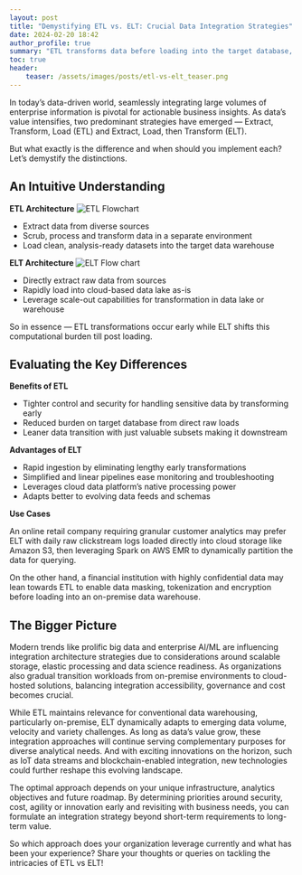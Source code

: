 ```yaml
---
layout: post
title: "Demystifying ETL vs. ELT: Crucial Data Integration Strategies"
date: 2024-02-20 18:42
author_profile: true
summary: "ETL transforms data before loading into the target database, while ELT loads raw data first then transforms in the database. Choosing ETL vs ELT depends on factors like security needs, infrastructure, cost, processing power, and adapting to evolving data."
toc: true
header: 
    teaser: /assets/images/posts/etl-vs-elt_teaser.png
---
```



In today’s data-driven world, seamlessly integrating large volumes of enterprise information is pivotal for actionable business insights. As data’s value intensifies, two predominant strategies have emerged — Extract, Transform, Load (ETL) and Extract, Load, then Transform (ELT). 

But what exactly is the difference and when should you implement each? Let’s demystify the distinctions.

## An Intuitive Understanding 

**ETL Architecture**
![ETL Flowchart](https://ucarecdn.com/b4493e70-b8c6-466b-ab7d-662476573450/)

- Extract data from diverse sources 
- Scrub, process and transform data in a separate environment
- Load clean, analysis-ready datasets into the target data warehouse

**ELT Architecture**
![ELT Flow chart](https://ucarecdn.com/a5765506-8716-4d21-aa02-1d32e0ec0b95/)

- Directly extract raw data from sources  
- Rapidly load into cloud-based data lake as-is 
- Leverage scale-out capabilities for transformation in data lake or warehouse

So in essence — ETL transformations occur early while ELT shifts this computational burden till post loading. 

## Evaluating the Key Differences

**Benefits of ETL**

- Tighter control and security for handling sensitive data by transforming early
- Reduced burden on target database from direct raw loads
- Leaner data transition with just valuable subsets making it downstream 

**Advantages of ELT**

- Rapid ingestion by eliminating lengthy early transformations
- Simplified and linear pipelines ease monitoring and troubleshooting   
- Leverages cloud data platform’s native processing power
- Adapts better to evolving data feeds and schemas

**Use Cases**

 An online retail company requiring granular customer analytics may prefer ELT with daily raw clickstream logs loaded directly into cloud storage like Amazon S3, then leveraging Spark on AWS EMR to dynamically partition the data for querying.

 On the other hand, a financial institution with highly confidential data may lean towards ETL to enable data masking, tokenization and encryption before loading into an on-premise data warehouse.

## The Bigger Picture

Modern trends like prolific big data and enterprise AI/ML are influencing integration architecture strategies due to considerations around scalable storage, elastic processing and data science readiness. As organizations also gradual transition workloads from on-premise environments to cloud-hosted solutions, balancing integration accessibility, governance and cost becomes crucial.

While ETL maintains relevance for conventional data warehousing, particularly on-premise, ELT dynamically adapts to emerging data volume, velocity and variety challenges. As long as data’s value grow, these integration approaches will continue serving complementary purposes for diverse analytical needs. And with exciting innovations on the horizon, such as IoT data streams and blockchain-enabled integration, new technologies could further reshape this evolving landscape.

The optimal approach depends on your unique infrastructure, analytics objectives and future roadmap. By determining priorities around security, cost, agility or innovation early and revisiting with business needs, you can formulate an integration strategy beyond short-term requirements to long-term value.

So which approach does your organization leverage currently and what has been your experience? Share your thoughts or queries on tackling the intricacies of ETL vs ELT!


